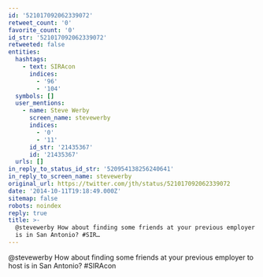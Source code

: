 ```yaml
---
id: '521017092062339072'
retweet_count: '0'
favorite_count: '0'
id_str: '521017092062339072'
retweeted: false
entities:
  hashtags:
    - text: SIRAcon
      indices:
        - '96'
        - '104'
  symbols: []
  user_mentions:
    - name: Steve Werby
      screen_name: stevewerby
      indices:
        - '0'
        - '11'
      id_str: '21435367'
      id: '21435367'
  urls: []
in_reply_to_status_id_str: '520954138256240641'
in_reply_to_screen_name: stevewerby
original_url: https://twitter.com/jth/status/521017092062339072
date: '2014-10-11T19:18:49.000Z'
sitemap: false
robots: noindex
reply: true
title: >-
  @stevewerby How about finding some friends at your previous employer to host
  is in San Antonio? #SIR…
---
```


@stevewerby How about finding some friends at your previous employer to host is in San Antonio? #SIRAcon